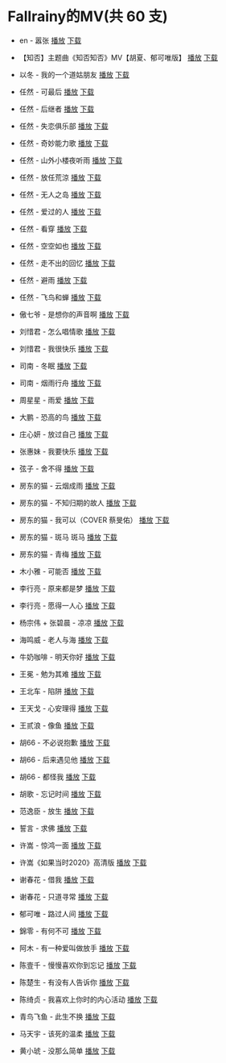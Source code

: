 # Fallrainy的MV(共 60 支)
- en - 嚣张  [播放](https://tools.201992.xyz/m3u8-play.html#https://cdn.jsdelivr.net/gh/Nomeqc/static/video/MV/en%20-%20%E5%9A%A3%E5%BC%A0.m3u8)  [下载](https://raw.githubusercontent.com/Nomeqc/static/master/video/MV/en%20-%20%E5%9A%A3%E5%BC%A0.m3u8)
- 【知否】主题曲《知否知否》MV【胡夏、郁可唯版】  [播放](https://tools.201992.xyz/m3u8-play.html#https://cdn.jsdelivr.net/gh/Nomeqc/static/video/MV/%E3%80%90%E7%9F%A5%E5%90%A6%E3%80%91%E4%B8%BB%E9%A2%98%E6%9B%B2%E3%80%8A%E7%9F%A5%E5%90%A6%E7%9F%A5%E5%90%A6%E3%80%8BMV%E3%80%90%E8%83%A1%E5%A4%8F%E3%80%81%E9%83%81%E5%8F%AF%E5%94%AF%E7%89%88%E3%80%91.m3u8)  [下载](https://raw.githubusercontent.com/Nomeqc/static/master/video/MV/%E3%80%90%E7%9F%A5%E5%90%A6%E3%80%91%E4%B8%BB%E9%A2%98%E6%9B%B2%E3%80%8A%E7%9F%A5%E5%90%A6%E7%9F%A5%E5%90%A6%E3%80%8BMV%E3%80%90%E8%83%A1%E5%A4%8F%E3%80%81%E9%83%81%E5%8F%AF%E5%94%AF%E7%89%88%E3%80%91.m3u8)
- 以冬 - 我的一个道姑朋友  [播放](https://tools.201992.xyz/m3u8-play.html#https://cdn.jsdelivr.net/gh/Nomeqc/static/video/MV/%E4%BB%A5%E5%86%AC%20-%20%E6%88%91%E7%9A%84%E4%B8%80%E4%B8%AA%E9%81%93%E5%A7%91%E6%9C%8B%E5%8F%8B.m3u8)  [下载](https://raw.githubusercontent.com/Nomeqc/static/master/video/MV/%E4%BB%A5%E5%86%AC%20-%20%E6%88%91%E7%9A%84%E4%B8%80%E4%B8%AA%E9%81%93%E5%A7%91%E6%9C%8B%E5%8F%8B.m3u8)
- 任然 - 可最后  [播放](https://tools.201992.xyz/m3u8-play.html#https://cdn.jsdelivr.net/gh/Nomeqc/static/video/MV/%E4%BB%BB%E7%84%B6%20-%20%E5%8F%AF%E6%9C%80%E5%90%8E.m3u8)  [下载](https://raw.githubusercontent.com/Nomeqc/static/master/video/MV/%E4%BB%BB%E7%84%B6%20-%20%E5%8F%AF%E6%9C%80%E5%90%8E.m3u8)
- 任然 - 后继者  [播放](https://tools.201992.xyz/m3u8-play.html#https://cdn.jsdelivr.net/gh/Nomeqc/static/video/MV/%E4%BB%BB%E7%84%B6%20-%20%E5%90%8E%E7%BB%A7%E8%80%85.m3u8)  [下载](https://raw.githubusercontent.com/Nomeqc/static/master/video/MV/%E4%BB%BB%E7%84%B6%20-%20%E5%90%8E%E7%BB%A7%E8%80%85.m3u8)
- 任然 - 失恋俱乐部  [播放](https://tools.201992.xyz/m3u8-play.html#https://cdn.jsdelivr.net/gh/Nomeqc/static/video/MV/%E4%BB%BB%E7%84%B6%20-%20%E5%A4%B1%E6%81%8B%E4%BF%B1%E4%B9%90%E9%83%A8.m3u8)  [下载](https://raw.githubusercontent.com/Nomeqc/static/master/video/MV/%E4%BB%BB%E7%84%B6%20-%20%E5%A4%B1%E6%81%8B%E4%BF%B1%E4%B9%90%E9%83%A8.m3u8)
- 任然 - 奇妙能力歌  [播放](https://tools.201992.xyz/m3u8-play.html#https://cdn.jsdelivr.net/gh/Nomeqc/static/video/MV/%E4%BB%BB%E7%84%B6%20-%20%E5%A5%87%E5%A6%99%E8%83%BD%E5%8A%9B%E6%AD%8C.m3u8)  [下载](https://raw.githubusercontent.com/Nomeqc/static/master/video/MV/%E4%BB%BB%E7%84%B6%20-%20%E5%A5%87%E5%A6%99%E8%83%BD%E5%8A%9B%E6%AD%8C.m3u8)
- 任然 - 山外小楼夜听雨  [播放](https://tools.201992.xyz/m3u8-play.html#https://cdn.jsdelivr.net/gh/Nomeqc/static/video/MV/%E4%BB%BB%E7%84%B6%20-%20%E5%B1%B1%E5%A4%96%E5%B0%8F%E6%A5%BC%E5%A4%9C%E5%90%AC%E9%9B%A8.m3u8)  [下载](https://raw.githubusercontent.com/Nomeqc/static/master/video/MV/%E4%BB%BB%E7%84%B6%20-%20%E5%B1%B1%E5%A4%96%E5%B0%8F%E6%A5%BC%E5%A4%9C%E5%90%AC%E9%9B%A8.m3u8)
- 任然 - 放任荒涼  [播放](https://tools.201992.xyz/m3u8-play.html#https://cdn.jsdelivr.net/gh/Nomeqc/static/video/MV/%E4%BB%BB%E7%84%B6%20-%20%E6%94%BE%E4%BB%BB%E8%8D%92%E6%B6%BC.m3u8)  [下载](https://raw.githubusercontent.com/Nomeqc/static/master/video/MV/%E4%BB%BB%E7%84%B6%20-%20%E6%94%BE%E4%BB%BB%E8%8D%92%E6%B6%BC.m3u8)
- 任然 - 无人之岛  [播放](https://tools.201992.xyz/m3u8-play.html#https://cdn.jsdelivr.net/gh/Nomeqc/static/video/MV/%E4%BB%BB%E7%84%B6%20-%20%E6%97%A0%E4%BA%BA%E4%B9%8B%E5%B2%9B.m3u8)  [下载](https://raw.githubusercontent.com/Nomeqc/static/master/video/MV/%E4%BB%BB%E7%84%B6%20-%20%E6%97%A0%E4%BA%BA%E4%B9%8B%E5%B2%9B.m3u8)
- 任然 - 爱过的人  [播放](https://tools.201992.xyz/m3u8-play.html#https://cdn.jsdelivr.net/gh/Nomeqc/static/video/MV/%E4%BB%BB%E7%84%B6%20-%20%E7%88%B1%E8%BF%87%E7%9A%84%E4%BA%BA.m3u8)  [下载](https://raw.githubusercontent.com/Nomeqc/static/master/video/MV/%E4%BB%BB%E7%84%B6%20-%20%E7%88%B1%E8%BF%87%E7%9A%84%E4%BA%BA.m3u8)
- 任然 - 看穿  [播放](https://tools.201992.xyz/m3u8-play.html#https://cdn.jsdelivr.net/gh/Nomeqc/static/video/MV/%E4%BB%BB%E7%84%B6%20-%20%E7%9C%8B%E7%A9%BF.m3u8)  [下载](https://raw.githubusercontent.com/Nomeqc/static/master/video/MV/%E4%BB%BB%E7%84%B6%20-%20%E7%9C%8B%E7%A9%BF.m3u8)
- 任然 - 空空如也  [播放](https://tools.201992.xyz/m3u8-play.html#https://cdn.jsdelivr.net/gh/Nomeqc/static/video/MV/%E4%BB%BB%E7%84%B6%20-%20%E7%A9%BA%E7%A9%BA%E5%A6%82%E4%B9%9F.m3u8)  [下载](https://raw.githubusercontent.com/Nomeqc/static/master/video/MV/%E4%BB%BB%E7%84%B6%20-%20%E7%A9%BA%E7%A9%BA%E5%A6%82%E4%B9%9F.m3u8)
- 任然 - 走不出的回忆  [播放](https://tools.201992.xyz/m3u8-play.html#https://cdn.jsdelivr.net/gh/Nomeqc/static/video/MV/%E4%BB%BB%E7%84%B6%20-%20%E8%B5%B0%E4%B8%8D%E5%87%BA%E7%9A%84%E5%9B%9E%E5%BF%86.m3u8)  [下载](https://raw.githubusercontent.com/Nomeqc/static/master/video/MV/%E4%BB%BB%E7%84%B6%20-%20%E8%B5%B0%E4%B8%8D%E5%87%BA%E7%9A%84%E5%9B%9E%E5%BF%86.m3u8)
- 任然 - 避雨  [播放](https://tools.201992.xyz/m3u8-play.html#https://cdn.jsdelivr.net/gh/Nomeqc/static/video/MV/%E4%BB%BB%E7%84%B6%20-%20%E9%81%BF%E9%9B%A8.m3u8)  [下载](https://raw.githubusercontent.com/Nomeqc/static/master/video/MV/%E4%BB%BB%E7%84%B6%20-%20%E9%81%BF%E9%9B%A8.m3u8)
- 任然 - 飞鸟和蝉  [播放](https://tools.201992.xyz/m3u8-play.html#https://cdn.jsdelivr.net/gh/Nomeqc/static/video/MV/%E4%BB%BB%E7%84%B6%20-%20%E9%A3%9E%E9%B8%9F%E5%92%8C%E8%9D%89.m3u8)  [下载](https://raw.githubusercontent.com/Nomeqc/static/master/video/MV/%E4%BB%BB%E7%84%B6%20-%20%E9%A3%9E%E9%B8%9F%E5%92%8C%E8%9D%89.m3u8)
- 傲七爷 - 是想你的声音啊  [播放](https://tools.201992.xyz/m3u8-play.html#https://cdn.jsdelivr.net/gh/Nomeqc/static/video/MV/%E5%82%B2%E4%B8%83%E7%88%B7%20-%20%E6%98%AF%E6%83%B3%E4%BD%A0%E7%9A%84%E5%A3%B0%E9%9F%B3%E5%95%8A.m3u8)  [下载](https://raw.githubusercontent.com/Nomeqc/static/master/video/MV/%E5%82%B2%E4%B8%83%E7%88%B7%20-%20%E6%98%AF%E6%83%B3%E4%BD%A0%E7%9A%84%E5%A3%B0%E9%9F%B3%E5%95%8A.m3u8)
- 刘惜君 - 怎么唱情歌  [播放](https://tools.201992.xyz/m3u8-play.html#https://cdn.jsdelivr.net/gh/Nomeqc/static/video/MV/%E5%88%98%E6%83%9C%E5%90%9B%20-%20%E6%80%8E%E4%B9%88%E5%94%B1%E6%83%85%E6%AD%8C.m3u8)  [下载](https://raw.githubusercontent.com/Nomeqc/static/master/video/MV/%E5%88%98%E6%83%9C%E5%90%9B%20-%20%E6%80%8E%E4%B9%88%E5%94%B1%E6%83%85%E6%AD%8C.m3u8)
- 刘惜君 - 我很快乐  [播放](https://tools.201992.xyz/m3u8-play.html#https://cdn.jsdelivr.net/gh/Nomeqc/static/video/MV/%E5%88%98%E6%83%9C%E5%90%9B%20-%20%E6%88%91%E5%BE%88%E5%BF%AB%E4%B9%90.m3u8)  [下载](https://raw.githubusercontent.com/Nomeqc/static/master/video/MV/%E5%88%98%E6%83%9C%E5%90%9B%20-%20%E6%88%91%E5%BE%88%E5%BF%AB%E4%B9%90.m3u8)
- 司南 - 冬眠  [播放](https://tools.201992.xyz/m3u8-play.html#https://cdn.jsdelivr.net/gh/Nomeqc/static/video/MV/%E5%8F%B8%E5%8D%97%20-%20%E5%86%AC%E7%9C%A0.m3u8)  [下载](https://raw.githubusercontent.com/Nomeqc/static/master/video/MV/%E5%8F%B8%E5%8D%97%20-%20%E5%86%AC%E7%9C%A0.m3u8)
- 司南 - 烟雨行舟  [播放](https://tools.201992.xyz/m3u8-play.html#https://cdn.jsdelivr.net/gh/Nomeqc/static/video/MV/%E5%8F%B8%E5%8D%97%20-%20%E7%83%9F%E9%9B%A8%E8%A1%8C%E8%88%9F.m3u8)  [下载](https://raw.githubusercontent.com/Nomeqc/static/master/video/MV/%E5%8F%B8%E5%8D%97%20-%20%E7%83%9F%E9%9B%A8%E8%A1%8C%E8%88%9F.m3u8)
- 周星星 - 雨爱  [播放](https://tools.201992.xyz/m3u8-play.html#https://cdn.jsdelivr.net/gh/Nomeqc/static/video/MV/%E5%91%A8%E6%98%9F%E6%98%9F%20-%20%E9%9B%A8%E7%88%B1.m3u8)  [下载](https://raw.githubusercontent.com/Nomeqc/static/master/video/MV/%E5%91%A8%E6%98%9F%E6%98%9F%20-%20%E9%9B%A8%E7%88%B1.m3u8)
- 大鹏 - 恐高的鸟  [播放](https://tools.201992.xyz/m3u8-play.html#https://cdn.jsdelivr.net/gh/Nomeqc/static/video/MV/%E5%A4%A7%E9%B9%8F%20-%20%E6%81%90%E9%AB%98%E7%9A%84%E9%B8%9F.m3u8)  [下载](https://raw.githubusercontent.com/Nomeqc/static/master/video/MV/%E5%A4%A7%E9%B9%8F%20-%20%E6%81%90%E9%AB%98%E7%9A%84%E9%B8%9F.m3u8)
- 庄心妍 - 放过自己  [播放](https://tools.201992.xyz/m3u8-play.html#https://cdn.jsdelivr.net/gh/Nomeqc/static/video/MV/%E5%BA%84%E5%BF%83%E5%A6%8D%20-%20%E6%94%BE%E8%BF%87%E8%87%AA%E5%B7%B1.m3u8)  [下载](https://raw.githubusercontent.com/Nomeqc/static/master/video/MV/%E5%BA%84%E5%BF%83%E5%A6%8D%20-%20%E6%94%BE%E8%BF%87%E8%87%AA%E5%B7%B1.m3u8)
- 张惠妹 - 我要快乐  [播放](https://tools.201992.xyz/m3u8-play.html#https://cdn.jsdelivr.net/gh/Nomeqc/static/video/MV/%E5%BC%A0%E6%83%A0%E5%A6%B9%20-%20%E6%88%91%E8%A6%81%E5%BF%AB%E4%B9%90.m3u8)  [下载](https://raw.githubusercontent.com/Nomeqc/static/master/video/MV/%E5%BC%A0%E6%83%A0%E5%A6%B9%20-%20%E6%88%91%E8%A6%81%E5%BF%AB%E4%B9%90.m3u8)
- 弦子 - 舍不得  [播放](https://tools.201992.xyz/m3u8-play.html#https://cdn.jsdelivr.net/gh/Nomeqc/static/video/MV/%E5%BC%A6%E5%AD%90%20-%20%E8%88%8D%E4%B8%8D%E5%BE%97.m3u8)  [下载](https://raw.githubusercontent.com/Nomeqc/static/master/video/MV/%E5%BC%A6%E5%AD%90%20-%20%E8%88%8D%E4%B8%8D%E5%BE%97.m3u8)
- 房东的猫 -  云烟成雨  [播放](https://tools.201992.xyz/m3u8-play.html#https://cdn.jsdelivr.net/gh/Nomeqc/static/video/MV/%E6%88%BF%E4%B8%9C%E7%9A%84%E7%8C%AB%20-%20%20%E4%BA%91%E7%83%9F%E6%88%90%E9%9B%A8.m3u8)  [下载](https://raw.githubusercontent.com/Nomeqc/static/master/video/MV/%E6%88%BF%E4%B8%9C%E7%9A%84%E7%8C%AB%20-%20%20%E4%BA%91%E7%83%9F%E6%88%90%E9%9B%A8.m3u8)
- 房东的猫 - 不知归期的故人  [播放](https://tools.201992.xyz/m3u8-play.html#https://cdn.jsdelivr.net/gh/Nomeqc/static/video/MV/%E6%88%BF%E4%B8%9C%E7%9A%84%E7%8C%AB%20-%20%E4%B8%8D%E7%9F%A5%E5%BD%92%E6%9C%9F%E7%9A%84%E6%95%85%E4%BA%BA.m3u8)  [下载](https://raw.githubusercontent.com/Nomeqc/static/master/video/MV/%E6%88%BF%E4%B8%9C%E7%9A%84%E7%8C%AB%20-%20%E4%B8%8D%E7%9F%A5%E5%BD%92%E6%9C%9F%E7%9A%84%E6%95%85%E4%BA%BA.m3u8)
- 房东的猫 - 我可以（COVER 蔡旻佑）  [播放](https://tools.201992.xyz/m3u8-play.html#https://cdn.jsdelivr.net/gh/Nomeqc/static/video/MV/%E6%88%BF%E4%B8%9C%E7%9A%84%E7%8C%AB%20-%20%E6%88%91%E5%8F%AF%E4%BB%A5%EF%BC%88COVER%20%E8%94%A1%E6%97%BB%E4%BD%91%EF%BC%89.m3u8)  [下载](https://raw.githubusercontent.com/Nomeqc/static/master/video/MV/%E6%88%BF%E4%B8%9C%E7%9A%84%E7%8C%AB%20-%20%E6%88%91%E5%8F%AF%E4%BB%A5%EF%BC%88COVER%20%E8%94%A1%E6%97%BB%E4%BD%91%EF%BC%89.m3u8)
- 房东的猫 - 斑马 斑马  [播放](https://tools.201992.xyz/m3u8-play.html#https://cdn.jsdelivr.net/gh/Nomeqc/static/video/MV/%E6%88%BF%E4%B8%9C%E7%9A%84%E7%8C%AB%20-%20%E6%96%91%E9%A9%AC%20%E6%96%91%E9%A9%AC.m3u8)  [下载](https://raw.githubusercontent.com/Nomeqc/static/master/video/MV/%E6%88%BF%E4%B8%9C%E7%9A%84%E7%8C%AB%20-%20%E6%96%91%E9%A9%AC%20%E6%96%91%E9%A9%AC.m3u8)
- 房东的猫 - 青梅  [播放](https://tools.201992.xyz/m3u8-play.html#https://cdn.jsdelivr.net/gh/Nomeqc/static/video/MV/%E6%88%BF%E4%B8%9C%E7%9A%84%E7%8C%AB%20-%20%E9%9D%92%E6%A2%85.m3u8)  [下载](https://raw.githubusercontent.com/Nomeqc/static/master/video/MV/%E6%88%BF%E4%B8%9C%E7%9A%84%E7%8C%AB%20-%20%E9%9D%92%E6%A2%85.m3u8)
- 木小雅 - 可能否  [播放](https://tools.201992.xyz/m3u8-play.html#https://cdn.jsdelivr.net/gh/Nomeqc/static/video/MV/%E6%9C%A8%E5%B0%8F%E9%9B%85%20-%20%E5%8F%AF%E8%83%BD%E5%90%A6.m3u8)  [下载](https://raw.githubusercontent.com/Nomeqc/static/master/video/MV/%E6%9C%A8%E5%B0%8F%E9%9B%85%20-%20%E5%8F%AF%E8%83%BD%E5%90%A6.m3u8)
- 李行亮 - 原来都是梦  [播放](https://tools.201992.xyz/m3u8-play.html#https://cdn.jsdelivr.net/gh/Nomeqc/static/video/MV/%E6%9D%8E%E8%A1%8C%E4%BA%AE%20-%20%E5%8E%9F%E6%9D%A5%E9%83%BD%E6%98%AF%E6%A2%A6.m3u8)  [下载](https://raw.githubusercontent.com/Nomeqc/static/master/video/MV/%E6%9D%8E%E8%A1%8C%E4%BA%AE%20-%20%E5%8E%9F%E6%9D%A5%E9%83%BD%E6%98%AF%E6%A2%A6.m3u8)
- 李行亮 - 愿得一人心  [播放](https://tools.201992.xyz/m3u8-play.html#https://cdn.jsdelivr.net/gh/Nomeqc/static/video/MV/%E6%9D%8E%E8%A1%8C%E4%BA%AE%20-%20%E6%84%BF%E5%BE%97%E4%B8%80%E4%BA%BA%E5%BF%83.m3u8)  [下载](https://raw.githubusercontent.com/Nomeqc/static/master/video/MV/%E6%9D%8E%E8%A1%8C%E4%BA%AE%20-%20%E6%84%BF%E5%BE%97%E4%B8%80%E4%BA%BA%E5%BF%83.m3u8)
- 杨宗伟 + 张碧晨 - 凉凉  [播放](https://tools.201992.xyz/m3u8-play.html#https://cdn.jsdelivr.net/gh/Nomeqc/static/video/MV/%E6%9D%A8%E5%AE%97%E4%BC%9F%20%2B%20%E5%BC%A0%E7%A2%A7%E6%99%A8%20-%20%E5%87%89%E5%87%89.m3u8)  [下载](https://raw.githubusercontent.com/Nomeqc/static/master/video/MV/%E6%9D%A8%E5%AE%97%E4%BC%9F%20%2B%20%E5%BC%A0%E7%A2%A7%E6%99%A8%20-%20%E5%87%89%E5%87%89.m3u8)
- 海鸣威 - 老人与海  [播放](https://tools.201992.xyz/m3u8-play.html#https://cdn.jsdelivr.net/gh/Nomeqc/static/video/MV/%E6%B5%B7%E9%B8%A3%E5%A8%81%20-%20%E8%80%81%E4%BA%BA%E4%B8%8E%E6%B5%B7.m3u8)  [下载](https://raw.githubusercontent.com/Nomeqc/static/master/video/MV/%E6%B5%B7%E9%B8%A3%E5%A8%81%20-%20%E8%80%81%E4%BA%BA%E4%B8%8E%E6%B5%B7.m3u8)
- 牛奶咖啡 - 明天你好  [播放](https://tools.201992.xyz/m3u8-play.html#https://cdn.jsdelivr.net/gh/Nomeqc/static/video/MV/%E7%89%9B%E5%A5%B6%E5%92%96%E5%95%A1%20-%20%E6%98%8E%E5%A4%A9%E4%BD%A0%E5%A5%BD.m3u8)  [下载](https://raw.githubusercontent.com/Nomeqc/static/master/video/MV/%E7%89%9B%E5%A5%B6%E5%92%96%E5%95%A1%20-%20%E6%98%8E%E5%A4%A9%E4%BD%A0%E5%A5%BD.m3u8)
- 王冕 - 勉为其难  [播放](https://tools.201992.xyz/m3u8-play.html#https://cdn.jsdelivr.net/gh/Nomeqc/static/video/MV/%E7%8E%8B%E5%86%95%20-%20%E5%8B%89%E4%B8%BA%E5%85%B6%E9%9A%BE.m3u8)  [下载](https://raw.githubusercontent.com/Nomeqc/static/master/video/MV/%E7%8E%8B%E5%86%95%20-%20%E5%8B%89%E4%B8%BA%E5%85%B6%E9%9A%BE.m3u8)
- 王北车 - 陷阱  [播放](https://tools.201992.xyz/m3u8-play.html#https://cdn.jsdelivr.net/gh/Nomeqc/static/video/MV/%E7%8E%8B%E5%8C%97%E8%BD%A6%20-%20%E9%99%B7%E9%98%B1.m3u8)  [下载](https://raw.githubusercontent.com/Nomeqc/static/master/video/MV/%E7%8E%8B%E5%8C%97%E8%BD%A6%20-%20%E9%99%B7%E9%98%B1.m3u8)
- 王天戈 - 心安理得  [播放](https://tools.201992.xyz/m3u8-play.html#https://cdn.jsdelivr.net/gh/Nomeqc/static/video/MV/%E7%8E%8B%E5%A4%A9%E6%88%88%20-%20%E5%BF%83%E5%AE%89%E7%90%86%E5%BE%97.m3u8)  [下载](https://raw.githubusercontent.com/Nomeqc/static/master/video/MV/%E7%8E%8B%E5%A4%A9%E6%88%88%20-%20%E5%BF%83%E5%AE%89%E7%90%86%E5%BE%97.m3u8)
- 王贰浪 - 像鱼  [播放](https://tools.201992.xyz/m3u8-play.html#https://cdn.jsdelivr.net/gh/Nomeqc/static/video/MV/%E7%8E%8B%E8%B4%B0%E6%B5%AA%20-%20%E5%83%8F%E9%B1%BC.m3u8)  [下载](https://raw.githubusercontent.com/Nomeqc/static/master/video/MV/%E7%8E%8B%E8%B4%B0%E6%B5%AA%20-%20%E5%83%8F%E9%B1%BC.m3u8)
- 胡66 - 不必说抱歉  [播放](https://tools.201992.xyz/m3u8-play.html#https://cdn.jsdelivr.net/gh/Nomeqc/static/video/MV/%E8%83%A166%20-%20%E4%B8%8D%E5%BF%85%E8%AF%B4%E6%8A%B1%E6%AD%89.m3u8)  [下载](https://raw.githubusercontent.com/Nomeqc/static/master/video/MV/%E8%83%A166%20-%20%E4%B8%8D%E5%BF%85%E8%AF%B4%E6%8A%B1%E6%AD%89.m3u8)
- 胡66 - 后来遇见他  [播放](https://tools.201992.xyz/m3u8-play.html#https://cdn.jsdelivr.net/gh/Nomeqc/static/video/MV/%E8%83%A166%20-%20%E5%90%8E%E6%9D%A5%E9%81%87%E8%A7%81%E4%BB%96.m3u8)  [下载](https://raw.githubusercontent.com/Nomeqc/static/master/video/MV/%E8%83%A166%20-%20%E5%90%8E%E6%9D%A5%E9%81%87%E8%A7%81%E4%BB%96.m3u8)
- 胡66 - 都怪我  [播放](https://tools.201992.xyz/m3u8-play.html#https://cdn.jsdelivr.net/gh/Nomeqc/static/video/MV/%E8%83%A166%20-%20%E9%83%BD%E6%80%AA%E6%88%91.m3u8)  [下载](https://raw.githubusercontent.com/Nomeqc/static/master/video/MV/%E8%83%A166%20-%20%E9%83%BD%E6%80%AA%E6%88%91.m3u8)
- 胡歌 - 忘记时间  [播放](https://tools.201992.xyz/m3u8-play.html#https://cdn.jsdelivr.net/gh/Nomeqc/static/video/MV/%E8%83%A1%E6%AD%8C%20-%20%E5%BF%98%E8%AE%B0%E6%97%B6%E9%97%B4.m3u8)  [下载](https://raw.githubusercontent.com/Nomeqc/static/master/video/MV/%E8%83%A1%E6%AD%8C%20-%20%E5%BF%98%E8%AE%B0%E6%97%B6%E9%97%B4.m3u8)
- 范逸臣 - 放生  [播放](https://tools.201992.xyz/m3u8-play.html#https://cdn.jsdelivr.net/gh/Nomeqc/static/video/MV/%E8%8C%83%E9%80%B8%E8%87%A3%20-%20%E6%94%BE%E7%94%9F.m3u8)  [下载](https://raw.githubusercontent.com/Nomeqc/static/master/video/MV/%E8%8C%83%E9%80%B8%E8%87%A3%20-%20%E6%94%BE%E7%94%9F.m3u8)
- 誓言 - 求佛  [播放](https://tools.201992.xyz/m3u8-play.html#https://cdn.jsdelivr.net/gh/Nomeqc/static/video/MV/%E8%AA%93%E8%A8%80%20-%20%E6%B1%82%E4%BD%9B.m3u8)  [下载](https://raw.githubusercontent.com/Nomeqc/static/master/video/MV/%E8%AA%93%E8%A8%80%20-%20%E6%B1%82%E4%BD%9B.m3u8)
- 许嵩 - 惊鸿一面  [播放](https://tools.201992.xyz/m3u8-play.html#https://cdn.jsdelivr.net/gh/Nomeqc/static/video/MV/%E8%AE%B8%E5%B5%A9%20-%20%E6%83%8A%E9%B8%BF%E4%B8%80%E9%9D%A2.m3u8)  [下载](https://raw.githubusercontent.com/Nomeqc/static/master/video/MV/%E8%AE%B8%E5%B5%A9%20-%20%E6%83%8A%E9%B8%BF%E4%B8%80%E9%9D%A2.m3u8)
- 许嵩《如果当时2020》高清版  [播放](https://tools.201992.xyz/m3u8-play.html#https://cdn.jsdelivr.net/gh/Nomeqc/static/video/MV/%E8%AE%B8%E5%B5%A9%E3%80%8A%E5%A6%82%E6%9E%9C%E5%BD%93%E6%97%B62020%E3%80%8B%E9%AB%98%E6%B8%85%E7%89%88.m3u8)  [下载](https://raw.githubusercontent.com/Nomeqc/static/master/video/MV/%E8%AE%B8%E5%B5%A9%E3%80%8A%E5%A6%82%E6%9E%9C%E5%BD%93%E6%97%B62020%E3%80%8B%E9%AB%98%E6%B8%85%E7%89%88.m3u8)
- 谢春花 - 借我  [播放](https://tools.201992.xyz/m3u8-play.html#https://cdn.jsdelivr.net/gh/Nomeqc/static/video/MV/%E8%B0%A2%E6%98%A5%E8%8A%B1%20-%20%E5%80%9F%E6%88%91.m3u8)  [下载](https://raw.githubusercontent.com/Nomeqc/static/master/video/MV/%E8%B0%A2%E6%98%A5%E8%8A%B1%20-%20%E5%80%9F%E6%88%91.m3u8)
- 谢春花 - 只道寻常  [播放](https://tools.201992.xyz/m3u8-play.html#https://cdn.jsdelivr.net/gh/Nomeqc/static/video/MV/%E8%B0%A2%E6%98%A5%E8%8A%B1%20-%20%E5%8F%AA%E9%81%93%E5%AF%BB%E5%B8%B8.m3u8)  [下载](https://raw.githubusercontent.com/Nomeqc/static/master/video/MV/%E8%B0%A2%E6%98%A5%E8%8A%B1%20-%20%E5%8F%AA%E9%81%93%E5%AF%BB%E5%B8%B8.m3u8)
- 郁可唯 - 路过人间  [播放](https://tools.201992.xyz/m3u8-play.html#https://cdn.jsdelivr.net/gh/Nomeqc/static/video/MV/%E9%83%81%E5%8F%AF%E5%94%AF%20-%20%E8%B7%AF%E8%BF%87%E4%BA%BA%E9%97%B4.m3u8)  [下载](https://raw.githubusercontent.com/Nomeqc/static/master/video/MV/%E9%83%81%E5%8F%AF%E5%94%AF%20-%20%E8%B7%AF%E8%BF%87%E4%BA%BA%E9%97%B4.m3u8)
- 錦零 - 有何不可  [播放](https://tools.201992.xyz/m3u8-play.html#https://cdn.jsdelivr.net/gh/Nomeqc/static/video/MV/%E9%8C%A6%E9%9B%B6%20-%20%E6%9C%89%E4%BD%95%E4%B8%8D%E5%8F%AF.m3u8)  [下载](https://raw.githubusercontent.com/Nomeqc/static/master/video/MV/%E9%8C%A6%E9%9B%B6%20-%20%E6%9C%89%E4%BD%95%E4%B8%8D%E5%8F%AF.m3u8)
- 阿木 - 有一种爱叫做放手  [播放](https://tools.201992.xyz/m3u8-play.html#https://cdn.jsdelivr.net/gh/Nomeqc/static/video/MV/%E9%98%BF%E6%9C%A8%20-%20%E6%9C%89%E4%B8%80%E7%A7%8D%E7%88%B1%E5%8F%AB%E5%81%9A%E6%94%BE%E6%89%8B.m3u8)  [下载](https://raw.githubusercontent.com/Nomeqc/static/master/video/MV/%E9%98%BF%E6%9C%A8%20-%20%E6%9C%89%E4%B8%80%E7%A7%8D%E7%88%B1%E5%8F%AB%E5%81%9A%E6%94%BE%E6%89%8B.m3u8)
- 陈壹千 - 慢慢喜欢你到忘记  [播放](https://tools.201992.xyz/m3u8-play.html#https://cdn.jsdelivr.net/gh/Nomeqc/static/video/MV/%E9%99%88%E5%A3%B9%E5%8D%83%20-%20%E6%85%A2%E6%85%A2%E5%96%9C%E6%AC%A2%E4%BD%A0%E5%88%B0%E5%BF%98%E8%AE%B0.m3u8)  [下载](https://raw.githubusercontent.com/Nomeqc/static/master/video/MV/%E9%99%88%E5%A3%B9%E5%8D%83%20-%20%E6%85%A2%E6%85%A2%E5%96%9C%E6%AC%A2%E4%BD%A0%E5%88%B0%E5%BF%98%E8%AE%B0.m3u8)
- 陈楚生 - 有没有人告诉你  [播放](https://tools.201992.xyz/m3u8-play.html#https://cdn.jsdelivr.net/gh/Nomeqc/static/video/MV/%E9%99%88%E6%A5%9A%E7%94%9F%20-%20%E6%9C%89%E6%B2%A1%E6%9C%89%E4%BA%BA%E5%91%8A%E8%AF%89%E4%BD%A0.m3u8)  [下载](https://raw.githubusercontent.com/Nomeqc/static/master/video/MV/%E9%99%88%E6%A5%9A%E7%94%9F%20-%20%E6%9C%89%E6%B2%A1%E6%9C%89%E4%BA%BA%E5%91%8A%E8%AF%89%E4%BD%A0.m3u8)
- 陈绮贞 - 我喜欢上你时的内心活动  [播放](https://tools.201992.xyz/m3u8-play.html#https://cdn.jsdelivr.net/gh/Nomeqc/static/video/MV/%E9%99%88%E7%BB%AE%E8%B4%9E%20-%20%E6%88%91%E5%96%9C%E6%AC%A2%E4%B8%8A%E4%BD%A0%E6%97%B6%E7%9A%84%E5%86%85%E5%BF%83%E6%B4%BB%E5%8A%A8.m3u8)  [下载](https://raw.githubusercontent.com/Nomeqc/static/master/video/MV/%E9%99%88%E7%BB%AE%E8%B4%9E%20-%20%E6%88%91%E5%96%9C%E6%AC%A2%E4%B8%8A%E4%BD%A0%E6%97%B6%E7%9A%84%E5%86%85%E5%BF%83%E6%B4%BB%E5%8A%A8.m3u8)
- 青鸟飞鱼 - 此生不换  [播放](https://tools.201992.xyz/m3u8-play.html#https://cdn.jsdelivr.net/gh/Nomeqc/static/video/MV/%E9%9D%92%E9%B8%9F%E9%A3%9E%E9%B1%BC%20-%20%E6%AD%A4%E7%94%9F%E4%B8%8D%E6%8D%A2.m3u8)  [下载](https://raw.githubusercontent.com/Nomeqc/static/master/video/MV/%E9%9D%92%E9%B8%9F%E9%A3%9E%E9%B1%BC%20-%20%E6%AD%A4%E7%94%9F%E4%B8%8D%E6%8D%A2.m3u8)
- 马天宇 - 该死的温柔  [播放](https://tools.201992.xyz/m3u8-play.html#https://cdn.jsdelivr.net/gh/Nomeqc/static/video/MV/%E9%A9%AC%E5%A4%A9%E5%AE%87%20-%20%E8%AF%A5%E6%AD%BB%E7%9A%84%E6%B8%A9%E6%9F%94.m3u8)  [下载](https://raw.githubusercontent.com/Nomeqc/static/master/video/MV/%E9%A9%AC%E5%A4%A9%E5%AE%87%20-%20%E8%AF%A5%E6%AD%BB%E7%9A%84%E6%B8%A9%E6%9F%94.m3u8)
- 黄小琥 - 没那么简单  [播放](https://tools.201992.xyz/m3u8-play.html#https://cdn.jsdelivr.net/gh/Nomeqc/static/video/MV/%E9%BB%84%E5%B0%8F%E7%90%A5%20-%20%E6%B2%A1%E9%82%A3%E4%B9%88%E7%AE%80%E5%8D%95.m3u8)  [下载](https://raw.githubusercontent.com/Nomeqc/static/master/video/MV/%E9%BB%84%E5%B0%8F%E7%90%A5%20-%20%E6%B2%A1%E9%82%A3%E4%B9%88%E7%AE%80%E5%8D%95.m3u8)